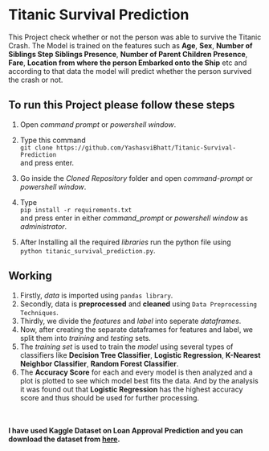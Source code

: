 # Titanic Survival Prediction

This Project check whether or not the person was able to survive the Titanic Crash. The Model is trained on the features such as **Age**, **Sex**, **Number of Siblings Step Siblings Presence**, **Number of Parent Children Presence**, **Fare**, **Location from where the person Embarked onto the Ship** etc and according to that data the model will predict whether the person survived the crash or not.

## To run this Project please follow these steps

1. Open _command prompt_ or _powershell window_.
2. Type this command<br>`git clone https://github.com/YashasviBhatt/Titanic-Survival-Prediction`<br>and press enter.
3. Go inside the _Cloned Repository_ folder and open _command-prompt_ or _powershell window_.

4. Type<br>`pip install -r requirements.txt`<br> and press enter in either _command_prompt_ or _powershell window_ as _administrator_.
5. After Installing all the required _libraries_ run the python file using<br>`python titanic_survival_prediction.py`.

## Working

1. Firstly, _data_ is imported using `pandas library`.
2. Secondly, data is **preprocessed** and **cleaned** using `Data Preprocessing Techniques`.
2. Thirdly, we divide the _features_ and _label_ into seperate _dataframes_.
3. Now, after creating the separate dataframes for features and label, we split them into _training_ and _testing_ sets.
4. The _training set_ is used to train the _model_ using several types of classifiers like **Decision Tree Classifier**, **Logistic Regression**, **K-Nearest Neighbor Classifier**, **Random Forest Classifier**.
5. The **Accuracy Score** for each and every model is then analyzed and a plot is plotted to see which model best fits the data. And by the analysis it was found out that **Logistic Regression** has the highest accuracy score and thus should be used for further processing.<br><br><br>

**I have used Kaggle Dataset on Loan Approval Prediction and you can download the dataset from [here](https://www.kaggle.com/c/titanic/data).**
